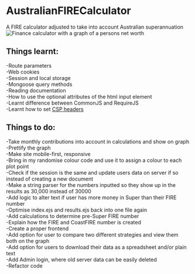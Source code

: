 # AustralianFIRECalculator  
A FIRE calculator adjusted to take into account Australian superannuation  
![Finance calculator with a graph of a persons net worth](https://i.ibb.co/wRmhgLd/calculator.png)

## Things learnt:  
-Route parameters  
-Web cookies  
-Session and local storage  
-Mongoose query methods  
-Reading documentation  
-How to use the optional attributes of the html input element  
-Learnt difference between CommonJS and RequireJS  
-Learnt how to set [CSP headers](https://content-security-policy.com/examples/)  

## Things to do:   
-Take monthly contributions into account in calculations and show on graph  
-Prettify the graph  
-Make site mobile-first, responsive  
-Bring in my randomise colour code and use it to assign a colour to each plot point  
-Check if the session is the same and update users data on server if so instead of creating a new document  
-Make a string parser for the numbers inputted so they show up in the results as 30,000 instead of 30000  
-Add logic to alter text if user has more money in Super than their FIRE number   
-Optimise index.ejs and results.ejs back into one file again   
-Add calculations to determine pre-Super FIRE number  
-Explain how the FIRE and CoastFIRE number is created  
-Create a proper frontend  
-Add option for user to compare two different strategies and view them both on the graph  
-Add option for users to download their data as a spreadsheet and/or plain text  
-Add Admin login, where old server data can be easily deleted   
-Refactor code  
